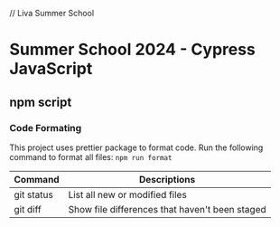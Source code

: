 // Liva Summer School

# Summer School 2024 - Cypress JavaScript

## npm script

### Code Formating

This project uses prettier package to format code. Run the following command to format all files: `npm run format`

| Command    | Descriptions                                   |
| ---------- | ---------------------------------------------- |
| git status | List all new or modified files                 |
| git diff   | Show file differences that haven't been staged |
